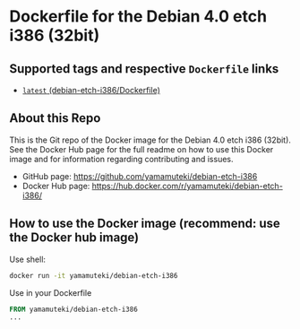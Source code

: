 # Dockerfile for the Debian 4.0 etch i386 (32bit)

## Supported tags and respective `Dockerfile` links
* [`latest` (debian-etch-i386/Dockerfile)](https://github.com/yamamuteki/debian-etch-i386/blob/master/debian-etch-i386/Dockerfile)

## About this Repo

This is the Git repo of the Docker image for the Debian 4.0 etch i386 (32bit). See the Docker Hub page for the full readme on how to use this Docker image and for information regarding contributing and issues.

* GitHub page: <https://github.com/yamamuteki/debian-etch-i386>
* Docker Hub page: <https://hub.docker.com/r/yamamuteki/debian-etch-i386/>

## How to use the Docker image (recommend: use the Docker hub image)

Use shell:

```bash
docker run -it yamamuteki/debian-etch-i386
```

Use in your Dockerfile

```Dockerfile
FROM yamamuteki/debian-etch-i386
...
```

